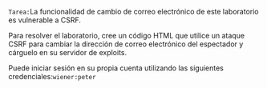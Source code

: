 `Tarea:`La funcionalidad de cambio de correo electrónico de este laboratorio es vulnerable a CSRF.

Para resolver el laboratorio, cree un código HTML que utilice un ataque CSRF para cambiar la dirección de correo electrónico del espectador y cárguelo en su servidor de exploits.

Puede iniciar sesión en su propia cuenta utilizando las siguientes credenciales:`wiener:peter`